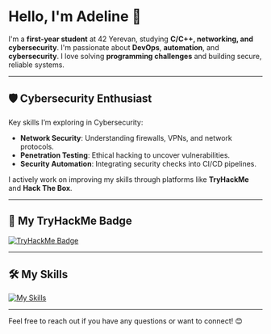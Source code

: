 # Hello, I'm Adeline 👋

I'm a **first-year student** at 42 Yerevan, studying **C/C++, networking, and cybersecurity**. I'm passionate about **DevOps**, **automation**, and **cybersecurity**. I love solving **programming challenges** and building secure, reliable systems.

---

## 🛡️ Cybersecurity Enthusiast

Key skills I’m exploring in Cybersecurity:
- **Network Security**: Understanding firewalls, VPNs, and network protocols.
- **Penetration Testing**: Ethical hacking to uncover vulnerabilities.
- **Security Automation**: Integrating security checks into CI/CD pipelines.

I actively work on improving my skills through platforms like **TryHackMe** and **Hack The Box**.

---

## 🚀 My TryHackMe Badge
[![TryHackMe Badge](https://tryhackme-badges.s3.amazonaws.com/potatoesgirlfrie.png)](https://tryhackme.com/r/p/potatoesgirlfrie)

---

## 🛠️ My Skills

[![My Skills](https://skillicons.dev/icons?i=c,cpp,aws,python,docker,linux,github,bash&theme=dark)](https://skillicons.dev)

---


Feel free to reach out if you have any questions or want to connect! 😊

